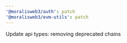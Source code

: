 ```yaml
---
'@moralisweb3/auth': patch
'@moralisweb3/evm-utils': patch
---
```


Update api types: removing deprecated chains
